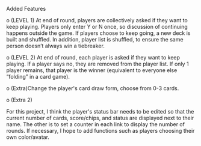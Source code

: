 Added Features

o (LEVEL 1) At end of round, players are collectively asked if they want to keep playing. Players only enter Y 
or N once, so discussion of continuing happens outside the game. If players choose to keep going, a new 
deck is built and shuffled. In addition, player list is shuffled, to ensure the same person doesn’t always 
win a tiebreaker. 


o (LEVEL 2) At end of round, each player is asked if they want to keep playing. If a player says no, 
they are removed from the player list. If only 1 player remains, that player is the winner 
(equivalent to everyone else “folding” in a card game). 

o (Extra)Change the player's card draw form, choose from 0-3 cards.

o (Extra 2)



For this project, I think the player's status bar needs to be edited so that the current number of cards, 
score/chips, and status are displayed next to their name. The other is to set a counter in each link to 
display the number of rounds. If necessary, I hope to add functions such as players choosing their own color/avatar.
